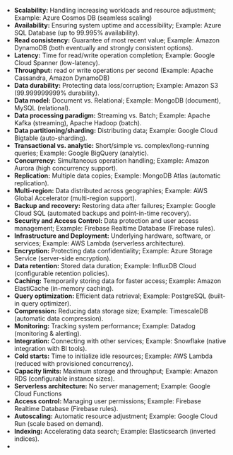 - **Scalability:** Handling increasing workloads and resource adjustment; Example: Azure Cosmos DB (seamless scaling)
- **Availability:** Ensuring system uptime and accessibility; Example: Azure SQL Database (up to 99.995% availability).
- **Read consistency:** Guarantee of most recent value; Example: Amazon DynamoDB (both eventually and strongly consistent options).
- **Latency:** Time for read/write operation completion; Example: Google Cloud Spanner (low-latency).
- **Throughput:** read or write operations per second (Example: Apache Cassandra, Amazon DynamoDB)
- **Data durability:** Protecting data loss/corruption; Example: Amazon S3 (99.999999999% durability).
- **Data model:** Document vs. Relational; Example: MongoDB (document), MySQL (relational).
- **Data processing paradigm:** Streaming vs. Batch; Example: Apache Kafka (streaming), Apache Hadoop (batch).
- **Data partitioning/sharding:** Distributing data; Example: Google Cloud Bigtable (auto-sharding).
- **Transactional vs. analytic:** Short/simple vs. complex/long-running queries; Example: Google BigQuery (analytic).
- **Concurrency:** Simultaneous operation handling; Example: Amazon Aurora (high concurrency support).
- **Replication:** Multiple data copies; Example: MongoDB Atlas (automatic replication).
- **Multi-region:** Data distributed across geographies; Example: AWS Global Accelerator (multi-region support).
- **Backup and recovery:** Restoring data after failures; Example: Google Cloud SQL (automated backups and point-in-time recovery).
- **Security and Access Control:** Data protection and user access management; Example: Firebase Realtime Database (Firebase rules).
- **Infrastructure and Deployment:** Underlying hardware, software, or services; Example: AWS Lambda (serverless architecture).
- **Encryption:** Protecting data confidentiality; Example: Azure Storage Service (server-side encryption).
- **Data retention:** Stored data duration; Example: InfluxDB Cloud (configurable retention policies).
- **Caching:** Temporarily storing data for faster access; Example: Amazon ElastiCache (in-memory caching).
- **Query optimization:** Efficient data retrieval; Example: PostgreSQL (built-in query optimizer).
- **Compression:** Reducing data storage size; Example: TimescaleDB (automatic data compression).
- **Monitoring:** Tracking system performance; Example: Datadog (monitoring & alerting).
- **Integration:** Connecting with other services; Example: Snowflake (native integration with BI tools).
- **Cold starts:** Time to initialize idle resources; Example: AWS Lambda (reduced with provisioned concurrency).
- **Capacity limits:** Maximum storage and throughput; Example: Amazon RDS (configurable instance sizes).
- **Serverless architecture:** No server management; Example: Google Cloud Functions
- **Access control:** Managing user permissions; Example: Firebase Realtime Database (Firebase rules).
- **Autoscaling:** Automatic resource adjustment; Example: Google Cloud Run (scale based on demand).
- **Indexing:** Accelerating data search; Example: Elasticsearch (inverted indices).
-